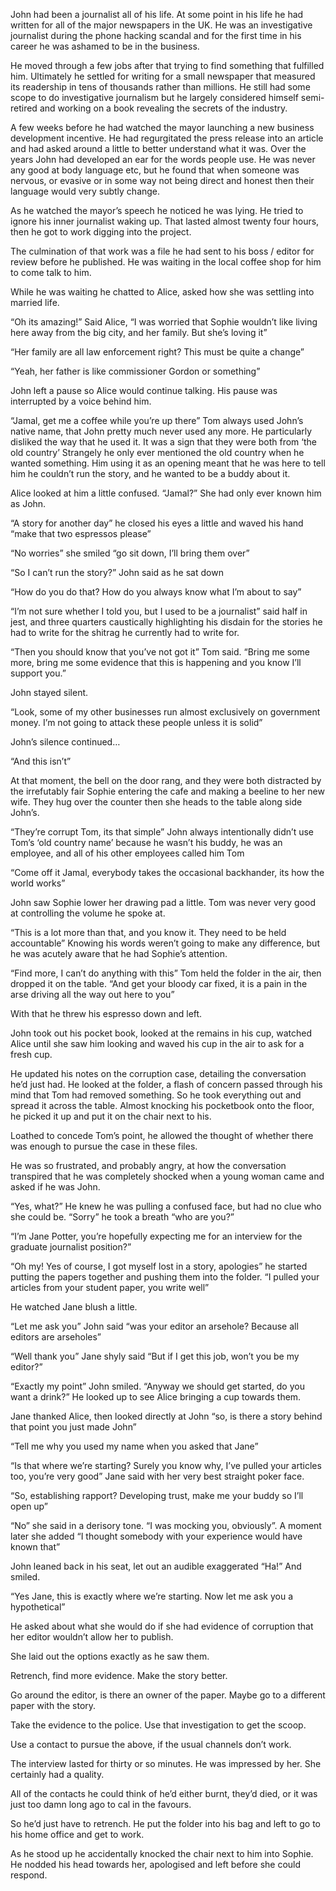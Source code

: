 John had been a journalist all of his life. At some point in his life he had written for all of the major newspapers in the UK. He was an investigative journalist during the phone hacking scandal and for the first time in his career he was ashamed to be in the business. 

He moved through a few jobs after that trying to find something that fulfilled him. Ultimately he settled for writing for a small newspaper that measured its readership in tens of thousands rather than millions. He still had some scope to do investigative journalism but he largely considered himself semi-retired and working on a book revealing the secrets of the industry. 

A few weeks before he had watched the mayor launching a new business development incentive. He had regurgitated the press release into an article and had asked around a little to better understand what it was. Over the years John had developed an ear for the words people use. He was never any good at body language etc, but he found that when someone was nervous, or evasive or in some way not being direct and honest then their language would very subtly change. 

As he watched the mayor’s speech he noticed he was lying. He tried to ignore his inner journalist waking up. That lasted almost twenty four hours, then he got to work digging into the project. 

The culmination of that work was a file he had sent to his boss / editor for review before he published. He was waiting in the local coffee shop for him to come talk to him. 

While he was waiting he chatted to Alice, asked how she was settling into married life. 

“Oh its amazing!” Said Alice, “I was worried that Sophie wouldn’t like living here away from the big city, and her family. But she’s loving it” 

“Her family are all law enforcement right? This must be quite a change” 

“Yeah, her father is like commissioner Gordon or something” 

John left a pause so Alice would continue talking. His pause was interrupted by a voice behind him. 

“Jamal, get me a coffee while you’re up there” Tom always used John’s native name, that John pretty much never used any more. He particularly disliked the way that he used it. It was a sign that they were both from ‘the old country’ Strangely he only ever mentioned the old country when he wanted something. Him using it as an opening meant that he was here to tell him he couldn’t run the story, and he wanted to be a buddy about it. 

Alice looked at him a little confused. “Jamal?” She had only ever known him as John. 

“A story for another day” he closed his eyes a little and waved his hand “make that two espressos please” 

“No worries” she smiled “go sit down, I’ll bring them over” 

“So I can’t run the story?” John said as he sat down 

“How do you do that? How do you always know what I’m about to say” 

“I’m not sure whether I told you, but I used to be a journalist” said half in jest, and three quarters caustically highlighting his disdain for the stories he had to write for the shitrag he currently had to write for. 

“Then you should know that you’ve not got it” Tom said. “Bring me some more, bring me some evidence that this is happening and you know I’ll support you.”

John stayed silent. 

“Look, some of my other businesses run almost exclusively on government money. I’m not going to attack these people unless it is solid”

John’s silence continued… 

“And this isn’t” 

At that moment, the bell on the door rang, and they were both distracted by the irrefutably fair Sophie entering the cafe and making a beeline to her new wife. They hug over the counter then she heads to the table along side John’s. 

“They’re corrupt Tom, its that simple” John always intentionally didn’t use Tom’s ‘old country name’ because he wasn’t his buddy, he was an employee, and all of his other employees called him Tom

“Come off it Jamal, everybody takes the occasional backhander, its how the world works” 

John saw Sophie lower her drawing pad a little. Tom was never very good at controlling the volume he spoke at. 

“This is a lot more than that, and you know it. They need to be held accountable” Knowing his words weren’t going to make any difference, but he was acutely aware that he had Sophie’s attention. 

“Find more, I can’t do anything with this” Tom held the folder in the air, then dropped it on the table. “And get your bloody car fixed, it is a pain in the arse driving all the way out here to you” 

With that he threw his espresso down and left. 

John took out his pocket book, looked at the remains in his cup, watched Alice until she saw him looking and waved his cup in the air to ask for a fresh cup. 

He updated his notes on the corruption case, detailing the conversation he’d just had. He looked at the folder, a flash of concern passed through his mind that Tom had removed something. So he took everything out and spread it across the table. Almost knocking his pocketbook onto the floor, he picked it up and put it on the chair next to his. 

Loathed to concede Tom’s point, he allowed the thought of whether there was enough to pursue the case in these files. 

He was so frustrated, and probably angry, at how the conversation transpired that he was completely shocked when a young woman came and asked if he was John. 

“Yes, what?” He knew he was pulling a confused face, but had no clue who she could be. “Sorry” he took a breath “who are you?” 

“I’m Jane Potter, you’re hopefully expecting me for an interview for the graduate journalist position?”

“Oh my! Yes of course, I got myself lost in a story, apologies” he started putting the papers together and pushing them into the folder. “I pulled your articles from your student paper, you write well”

He watched Jane blush a little. 

“Let me ask you” John said “was your editor an arsehole? Because all editors are arseholes” 

“Well thank you” Jane shyly said “But if I get this job, won’t you be my editor?” 

“Exactly my point” John smiled. “Anyway we should get started, do you want a drink?” He looked up to see Alice bringing a cup towards them. 

Jane thanked Alice, then looked directly at John “so, is there a story behind that point you just made John” 

“Tell me why you used my name when you asked that Jane” 

“Is that where we’re starting? Surely you know why, I’ve pulled your articles too, you’re very good” Jane said with her very best straight poker face. 

“So, establishing rapport? Developing trust, make me your buddy so I’ll open up” 

“No” she said in a derisory tone. “I was mocking you, obviously”. A moment later she added “I thought somebody with your experience would have known that” 

John leaned back in his seat, let out an audible exaggerated “Ha!” And smiled. 

“Yes Jane, this is exactly where we’re starting. Now let me ask you a hypothetical” 

He asked about what she would do if she had evidence of corruption that her editor wouldn’t allow her to publish. 

She laid out the options exactly as he saw them. 

Retrench, find more evidence. Make the story better. 

Go around the editor, is there an owner of the paper. Maybe go to a different paper with the story. 

Take the evidence to the police. Use that investigation to get the scoop. 

Use a contact to pursue the above, if the usual channels don’t work. 

The interview lasted for thirty or so minutes. He was impressed by her. She certainly had a quality. 

All of the contacts he could think of he’d either burnt, they’d died, or it was just too damn long ago to cal in the favours. 

So he’d just have to retrench. He put the folder into his bag and left to go to his home office and get to work. 

As he stood up he accidentally knocked the chair next to him into Sophie. He nodded his head towards her, apologised and left before she could respond. 
